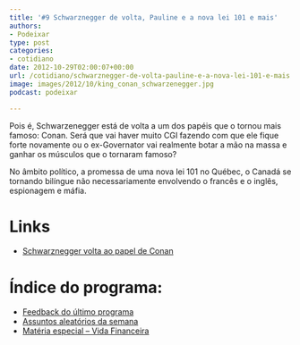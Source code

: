 ```yaml
---
title: '#9 Schwarznegger de volta, Pauline e a nova lei 101 e mais'
authors:
- Podeixar
type: post
categories:
- cotidiano
date: 2012-10-29T02:00:07+00:00
url: /cotidiano/schwarznegger-de-volta-pauline-e-a-nova-lei-101-e-mais.html
image: images/2012/10/king_conan_schwarzenegger.jpg
podcast: podeixar

---
```

Pois é, Schwarzenegger está de volta a um dos papéis que o tornou mais famoso: Conan. Será que vai haver muito CGI fazendo com que ele fique forte novamente ou o ex-Governator vai realmente botar a mão na massa e ganhar os músculos que o tornaram famoso?

No âmbito político, a promessa de uma nova lei 101 no Québec, o Canadá se tornando bilíngue não necessariamente envolvendo o francês e o inglês, espionagem e máfia.

# Links

  * <a title="Arnold Schwarzenegger vai estrelar The Legend of Conan" href="http://omelete.uol.com.br/conan/cinema/arnold-schwarzenegger-vai-estrelar-legend-conan/" target="_blank">Schwarznegger volta ao papel de Conan</a>

# Índice do programa:

  * [Feedback do último programa][1]
  * [Assuntos aleatórios da semana][2]
  * [Matéria especial &#8211; Vida Financeira][3]

 [1]: http://www.podeixar.com/feedback-do-terceiro-programa/ "Feedback do Terceiro Programa"
 [2]: http://www.podeixar.com/schwarznegger-de-volta-pauline-e-a-nova-lei-101-e-mais/ "Assuntos aleatórios da semana"
 [3]: http://www.podeixar.com/materia-especial-vida-financeira/ "Materia especial: Vida Financeira"